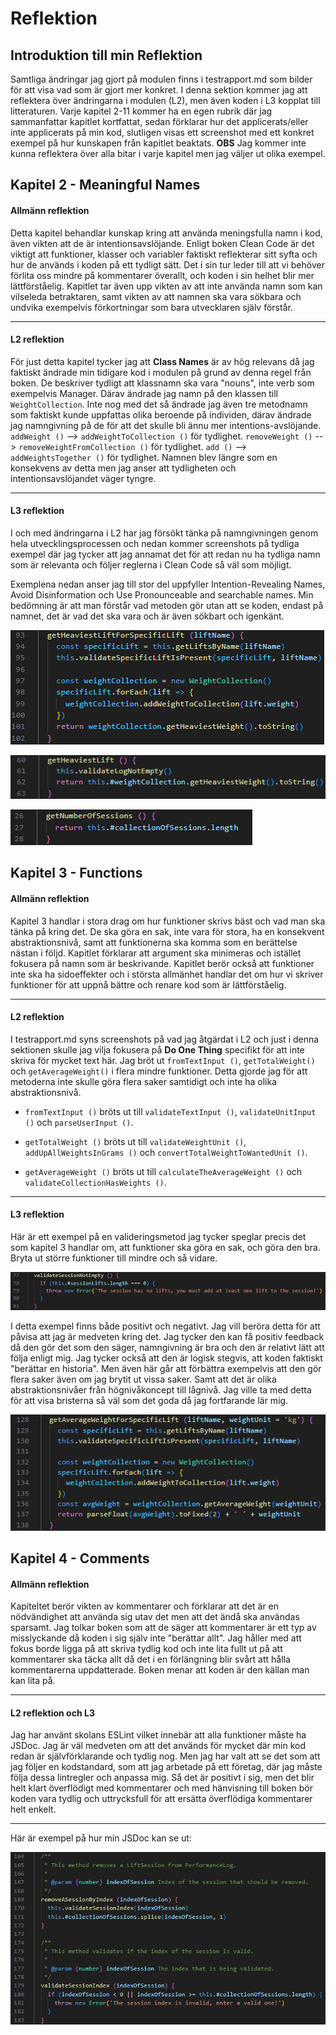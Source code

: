 # Reflektion

## Introduktion till min Reflektion

Samtliga ändringar jag gjort på modulen finns i testrapport.md som bilder för att visa vad som är gjort mer konkret. I denna sektion kommer jag att reflektera över ändringarna i modulen (L2), men även koden i L3 kopplat till litteraturen. Varje kapitel 2-11 kommer ha en egen rubrik där jag sammanfattar kapitlet kortfattat, sedan förklarar hur det applicerats/eller inte applicerats på min kod, slutligen visas ett screenshot med ett konkret exempel på hur kunskapen från kapitlet beaktats. **OBS** Jag kommer inte kunna reflektera över alla bitar i varje kapitel men jag väljer ut olika exempel.

## Kapitel 2 - Meaningful Names

#### **Allmänn reflektion**

Detta kapitel behandlar kunskap kring att använda meningsfulla namn i kod, även vikten att de är intentionsavslöjande. Enligt boken Clean Code är det viktigt att funktioner, klasser och variabler faktiskt reflekterar sitt syfta och hur de används i koden på ett tydligt sätt. Det i sin tur leder till att vi behöver förlita oss mindre på kommentarer överallt, och koden i sin helhet blir mer lättförståelig. Kapitlet tar även upp vikten av att inte använda namn som kan vilseleda betraktaren, samt vikten av att namnen ska vara sökbara och undvika exempelvis förkortningar som bara utvecklaren själv förstår.

---

#### **L2 reflektion**

För just detta kapitel tycker jag att **Class Names** är av hög relevans då jag faktiskt ändrade min tidigare kod i modulen på grund av denna regel från boken. De beskriver tydligt att klassnamn ska vara "nouns", inte verb som exempelvis Manager. Därav ändrade jag namn på den klassen till `WeightCollection`. Inte nog med det så ändrade jag även tre metodnamn som faktiskt kunde uppfattas olika beroende på individen, därav ändrade jag namngivning på de för att det skulle bli ännu mer intentions-avslöjande. `addWeight ()` --> `addWeightToCollection ()` för tydlighet. `removeWeight ()` --> `removeWeightFromCollection ()` för tydlighet. `add ()` --> `addWeightsTogether ()` för tydlighet. Namnen blev längre som en konsekvens av detta men jag anser att tydligheten och intentionsavslöjandet väger tyngre.

---

#### **L3 reflektion**

I och med ändringarna i L2 har jag försökt tänka på namngivningen genom hela utvecklingsprocessen och nedan kommer screenshots på tydliga exempel där jag tycker att jag annamat det för att redan nu ha tydliga namn som är relevanta och följer reglerna i Clean Code så väl som möjligt.

Exemplena nedan anser jag till stor del uppfyller Intention-Revealing Names, Avoid Disinformation och Use Pronounceable and searchable names. Min bedömning är att man förstår vad metoden gör utan att se koden, endast på namnet, det är vad det ska vara och är även sökbart och igenkänt.

![Kod-screenshot](../images/getheaviestlforspecific.png)

![Kod-screenshot](../images/getheaviestl.png)

![Kod-screenshot](../images/getnumberofs.png)

## Kapitel 3 - Functions

#### **Allmänn reflektion**

Kapitel 3 handlar i stora drag om hur funktioner skrivs bäst och vad man ska tänka på kring det. De ska göra en sak, inte vara för stora, ha en konsekvent abstraktionsnivå, samt att funktionerna ska komma som en berättelse nästan i följd. Kapitlet förklarar att argument ska minimeras och istället fokusera på namn som är beskrivande. Kapitlet berör också att funktioner inte ska ha sidoeffekter och i största allmänhet handlar det om hur vi skriver funktioner för att uppnå bättre och renare kod som är lättförståelig.

---

#### **L2 reflektion**

I testrapport.md syns screenshots på vad jag åtgärdat i L2 och just i denna sektionen skulle jag vilja fokusera på **Do One Thing** specifikt för att inte skriva för mycket text här. Jag bröt ut `fromTextInput ()`, `getTotalWeight()` och `getAverageWeight()` i flera mindre funktioner. Detta gjorde jag för att metoderna inte skulle göra flera saker samtidigt och inte ha olika abstraktionsnivå.

- `fromTextInput ()` bröts ut till `validateTextInput ()`, `validateUnitInput ()` och `parseUserInput ()`.

- `getTotalWeight ()` bröts ut till `validateWeightUnit ()`, `addUpAllWeightsInGrams ()` och `convertTotalWeightToWantedUnit ()`.

- `getAverageWeight ()` bröts ut till `calculateTheAverageWeight ()` och `validateCollectionHasWeights ()`.

---

#### **L3 reflektion**

Här är ett exempel på en valideringsmetod jag tycker speglar precis det som kapitel 3 handlar om, att funktioner ska göra en sak, och göra den bra. Bryta ut större funktioner till mindre och så vidare.

![Kod-screenshot](../images/validatesession.png)

I detta exempel finns både positivt och negativt. Jag vill beröra detta för att påvisa att jag är medveten kring det. Jag tycker den kan få positiv feedback då den gör det som den säger, namngivning är bra och den är relativt lätt att följa enligt mig. Jag tycker också att den är logisk stegvis, att koden faktiskt "berättar en historia". Men även här går att förbättra exempelvis att den gör flera saker även om jag brytit ut vissa saker. Samt att det är olika abstraktionsnivåer från högnivåkoncept till lågnivå. Jag ville ta med detta för att visa bristerna så väl som det goda då jag fortfarande lär mig.

![Kod-screenshot](../images/getavgforspecific.png)

## Kapitel 4 - Comments

#### **Allmänn reflektion**

Kapiteltet berör vikten av kommentarer och förklarar att det är en nödvändighet att använda sig utav det men att det ändå ska användas sparsamt. Jag tolkar boken som att de säger att kommentarer är ett typ av misslyckande då koden i sig själv inte "berättar allt". Jag håller med att fokus borde ligga på att skriva tydlig kod och inte lita fullt ut på att kommentarer ska täcka allt då det i en förlängning blir svårt att hålla kommentarerna uppdatterade. Boken menar att koden är den källan man kan lita på.

---

#### **L2 reflektion och L3**

Jag har använt skolans ESLint vilket innebär att alla funktioner måste ha JSDoc. Jag är väl medveten om att det används för mycket där min kod redan är självförklarande och tydlig nog. Men jag har valt att se det som att jag följer en kodstandard, som att jag arbetade på ett företag, där jag måste följa dessa lintregler och anpassa mig. Så det är positivt i sig, men det blir helt klart överflödigt med kommentarer och med hänvisning till boken bör koden vara tydlig och uttrycksfull för att ersätta överflödiga kommentarer helt enkelt.

---

Här är exempel på hur min JSDoc kan se ut:

![Kod-screenshot](../images/commentsexample.png)
